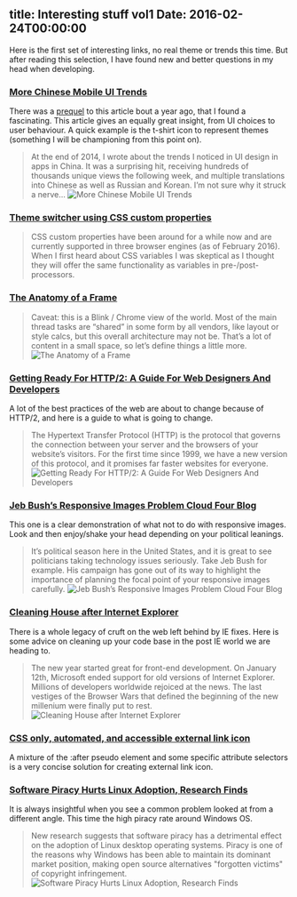 title: Interesting stuff vol1
Date: 2016-02-24T00:00:00
---

Here is the first set of interesting links, no real theme or trends this time. But after reading this selection, I have found new and better questions in my head when developing.  

### [More Chinese Mobile UI Trends](http://dangrover.com/blog/2016/01/31/more-chinese-mobile-ui-trends.html)

There was a [prequel](http://dangrover.com/blog/2014/12/01/chinese-mobile-app-ui-trends.html) to this article bout a year ago, that I found a fascinating. This article gives an equally great insight, from UI choices to user behaviour. A quick example is the t-shirt icon to represent themes (something I will be championing from this point on).

> At the end of 2014, I wrote about the trends I noticed in UI design in apps in China. It was a surprising hit, receiving hundreds of thousands unique views the following week, and multiple translations into Chinese as well as Russian and Korean.  I’m not sure why it struck a nerve...
![More Chinese Mobile UI Trends](http://dangrover.com/img/content/chineseapps-2/Banner.jpg)

### [Theme switcher using CSS custom properties](https://justmarkup.com/log/2016/02/theme-switcher-using-css-custom-properties/) 

> CSS custom properties have been around for a while now and are currently supported in three browser engines (as of February 2016). When I first heard about CSS variables I was skeptical as I thought they will offer the same functionality as variables in pre-/post-processors.

### [The Anatomy of a Frame](https://aerotwist.com/blog/the-anatomy-of-a-frame/)

>Caveat: this is a Blink / Chrome view of the world. Most of the main thread tasks are “shared” in some form by all vendors, like layout or style calcs, but this overall architecture may not be.  That’s a lot of content in a small space, so let’s define things a little more.
![The Anatomy of a Frame](https://aerotwist.com/static/blog/the-anatomy-of-a-frame/anatomy-of-a-frame.svg) 
 
### [Getting Ready For HTTP/2: A Guide For Web Designers And Developers](https://www.smashingmagazine.com/2016/02/getting-ready-for-http2/)

A lot of the best practices of the web are about to change because of HTTP/2, and here is a guide to what is going to change.

>The Hypertext Transfer Protocol (HTTP) is the protocol that governs the connection between your server and the browsers of your website’s visitors. For the first time since 1999, we have a new version of this protocol, and it promises far faster websites for everyone.
![Getting Ready For HTTP/2: A Guide For Web Designers And Developers](https://media-mediatemple.netdna-ssl.com/wp-content/uploads/2016/01/01-caniuse-spdy-opt.png)
  
### [Jeb Bush’s Responsive Images Problem Cloud Four Blog](http://blog.cloudfour.com/jeb-bushs-responsive-images-problem/?utm_source=SitePoint&utm_medium=email&utm_campaign=Versioning)

This one is a clear demonstration of what not to do with responsive images. Look and then enjoy/shake your head depending on your political leanings.

>It’s political season here in the United States, and it is great to see politicians taking technology issues seriously.  Take Jeb Bush for example. His campaign has gone out of its way to highlight the importance of planning the focal point of your responsive images carefully.
![Jeb Bush’s Responsive Images Problem Cloud Four Blog](http://3w7ov13ob0hk2kk1w147yffjlu5.wpengine.netdna-cdn.com/wp-content/uploads/2016/02/Jeb-Bush-iPhone-4s.jpg)
 
### [Cleaning House after Internet Explorer](http://www.sitepoint.com/cleaning-house-after-internet-explorer/)

There is a whole legacy of cruft on the web left behind by IE fixes. Here is some advice on cleaning up your code base in the post IE world we are heading to.

>The new year started great for front-end development. On January 12th, Microsoft ended support for old versions of Internet Explorer. Millions of developers worldwide rejoiced at the news. The last vestiges of the Browser Wars that defined the beginning of the new millenium were finally put to rest.
![Cleaning House after Internet Explorer](http://dab1nmslvvntp.cloudfront.net/wp-content/uploads/2016/02/1455499983web-design-breakdown.jpg)
 
### [CSS only, automated, and accessible external link icon](http://codepen.io/simevidas/pen/MKdmeV)

A mixture of the :after pseudo element and some specific attribute selectors is a very concise solution for creating external link icon.
 
### [Software Piracy Hurts Linux Adoption, Research Finds](https://torrentfreak.com/software-piracy-hurts-linux-adoption-research-finds-160221/)

It is always insightful when you see a common problem looked at from a different angle. This time the high piracy rate around Windows OS.

>New research suggests that software piracy has a detrimental effect on the adoption of Linux desktop operating systems. Piracy is one of the reasons why Windows has been able to maintain its dominant market position, making open source alternatives "forgotten victims" of copyright infringement.
![Software Piracy Hurts Linux Adoption, Research Finds](https://torrentfreak.com/images/microsoft-pirate.png)

